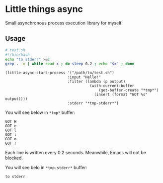 # Little things async

Small asynchronous process execution library for myself.

## Usage

``` bash
# test.sh
#!/bin/bash
echo "to stderr" >&2
grep . -o | while read x ; do sleep 0.2 ; echo "$x" ; done
```

``` emacs-lisp
(little-async-start-process '("/path/to/test.sh")
                            :input "Hello!"
                            :filter (lambda (p output)
                                      (with-current-buffer
                                          (get-buffer-create "*tmp*")
                                        (insert (format "GOT %s" output))))
                            :stderr "*tmp-stderr*")
```

You will see below in `*tmp*` buffer:

```
GOT H
GOT e
GOT l
GOT l
GOT o
GOT !
```

Each line is written every 0.2 seconds. Meanwhile, Emacs will not be blocked.

You will see belo in `*tmp-stderr*` buffer:

```
to stderr
```
